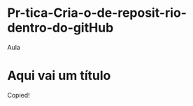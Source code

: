 # Pr-tica-Cria-o-de-reposit-rio-dentro-do-gitHub
Aula
<!DOCTYPE html>

<html lang=“pt-br”>

<head>

<title>Título da página</title>

<meta charset=“utf-8”>

</head>

<body>

<h1>Aqui vai um título</h1>

</body>

</html>

Copied!
